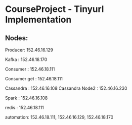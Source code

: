 # CourseProject - Tinyurl Implementation 


Nodes:
-------------
Producer: 152.46.16.129

Kafka : 152.46.18.170

Consumer : 152.46.18.111 

Consumer get : 152.46.18.111

Cassandra : 152.46.16.108
Cassandra Node2 : 152.46.16.230

Spark : 152.46.16.108

redis : 152.46.18.111

automation: 152.46.18.111, 152.46.16.129,  152.46.18.170

